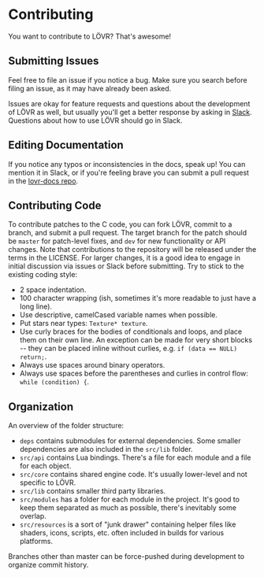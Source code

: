 Contributing
===

You want to contribute to LÖVR?  That's awesome!

Submitting Issues
---

Feel free to file an issue if you notice a bug.  Make sure you search before filing an issue, as it
may have already been asked.

Issues are okay for feature requests and questions about the development of LÖVR as well, but
usually you'll get a better response by asking in [Slack](https://lovr.org/slack).  Questions about
how to use LÖVR should go in Slack.

Editing Documentation
---

If you notice any typos or inconsistencies in the docs, speak up!  You can mention it in Slack, or
if you're feeling brave you can submit a pull request in the [lovr-docs repo](https://github.com/bjornbytes/lovr-docs).

Contributing Code
---

To contribute patches to the C code, you can fork LÖVR, commit to a branch, and submit a pull
request.  The target branch for the patch should be `master` for patch-level fixes, and `dev` for
new functionality or API changes.  Note that contributions to the repository will be released under
the terms in the LICENSE.  For larger changes, it is a good idea to engage in initial discussion via
issues or Slack before submitting.  Try to stick to the existing coding style:

- 2 space indentation.
- 100 character wrapping (ish, sometimes it's more readable to just have a long line).
- Use descriptive, camelCased variable names when possible.
- Put stars near types: `Texture* texture`.
- Use curly braces for the bodies of conditionals and loops, and place them on their own line.  An
  exception can be made for very short blocks -- they can be placed inline without curlies, e.g.
  `if (data == NULL) return;`.
- Always use spaces around binary operators.
- Always use spaces before the parentheses and curlies in control flow: `while (condition) {`.

Organization
---

An overview of the folder structure:

- `deps` contains submodules for external dependencies.  Some smaller dependencies are also included
in the `src/lib` folder.
- `src/api` contains Lua bindings.  There's a file for each module and a file for each object.
- `src/core` contains shared engine code.  It's usually lower-level and not specific to LÖVR.
- `src/lib` contains smaller third party libraries.
- `src/modules` has a folder for each module in the project.  It's good to keep them separated as
  much as possible, there's inevitably some overlap.
- `src/resources` is a sort of "junk drawer" containing helper files like shaders, icons, scripts,
  etc. often included in builds for various platforms.

Branches other than master can be force-pushed during development to organize commit history.
